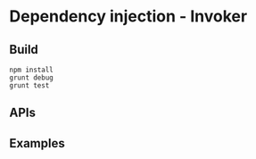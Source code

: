 Dependency injection - Invoker
===
Build
---
```
npm install
grunt debug
grunt test
```
APIs
---

Examples
---

